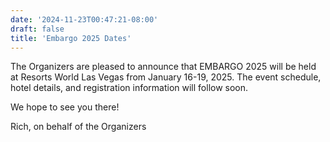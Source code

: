 ```yaml
---
date: '2024-11-23T00:47:21-08:00'
draft: false
title: 'Embargo 2025 Dates'
---
```


The Organizers are pleased to announce that EMBARGO 2025 will be held at
Resorts World Las Vegas from January 16-19, 2025.  The event schedule, hotel
details, and registration information will follow soon.

We hope to see you there!

Rich,
on behalf of the Organizers

